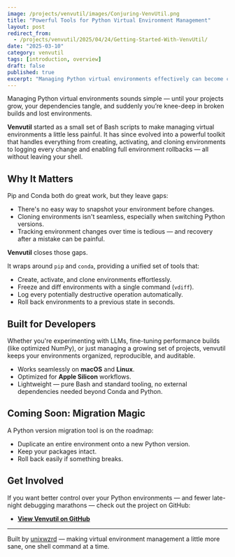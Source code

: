 ```yaml
---
image: /projects/venvutil/images/Conjuring-VenvUtil.png
title: "Powerful Tools for Python Virtual Environment Management"
layout: post
redirect_from:
  - /projects/venvutil/2025/04/24/Getting-Started-With-VenvUtil/
date: "2025-03-10"
category: venvutil
tags: [introduction, overview]
draft: false
published: true
excerpt: "Managing Python virtual environments effectively can become complex as projects grow and dependencies evolve. Our latest updates provide comprehensive shell-based tools designed to simplify virtual environment handling, improve transparency, and enhance control."
---
```


Managing Python virtual environments sounds simple — until your projects grow, your dependencies tangle, and suddenly you’re knee-deep in broken builds and lost environments.

**Venvutil** started as a small set of Bash scripts to make managing virtual environments a little less painful. It has since evolved into a powerful toolkit that handles everything from creating, activating, and cloning environments to logging every change and enabling full environment rollbacks — all without leaving your shell.

## Why It Matters

Pip and Conda both do great work, but they leave gaps:
- There's no easy way to snapshot your environment before changes.
- Cloning environments isn't seamless, especially when switching Python versions.
- Tracking environment changes over time is tedious — and recovery after a mistake can be painful.

**Venvutil** closes those gaps.

It wraps around `pip` and `conda`, providing a unified set of tools that:
- Create, activate, and clone environments effortlessly.
- Freeze and diff environments with a single command (`vdiff`).
- Log every potentially destructive operation automatically.
- Roll back environments to a previous state in seconds.

## Built for Developers

Whether you're experimenting with LLMs, fine-tuning performance builds (like optimized NumPy), or just managing a growing set of projects, venvutil keeps your environments organized, reproducible, and auditable.

- Works seamlessly on **macOS** and **Linux**.
- Optimized for **Apple Silicon** workflows.
- Lightweight — pure Bash and standard tooling, no external dependencies needed beyond Conda and Python.

## Coming Soon: Migration Magic

A Python version migration tool is on the roadmap:
- Duplicate an entire environment onto a new Python version.
- Keep your packages intact.
- Roll back easily if something breaks.

## Get Involved

If you want better control over your Python environments — and fewer late-night debugging marathons — check out the project on GitHub:

* [**View Venvutil on GitHub**](https://github.com/unixwzrd/python-venv-tools)

---

Built by [unixwzrd](https://unixwzrd.ai) — making virtual environment management a little more sane, one shell command at a time.